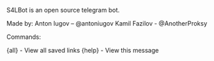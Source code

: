 S4LBot is an open source telegram bot.

Made by:
Anton Iugov – @antoniugov
Kamil Fazilov - @AnotherProksy

Commands:

{all} - View all saved links
{help} - View this message